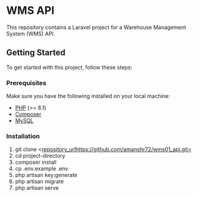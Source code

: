 # WMS API

This repository contains a Laravel project for a Warehouse Management System (WMS) API.

## Getting Started

To get started with this project, follow these steps:

### Prerequisites

Make sure you have the following installed on your local machine:

- [PHP](https://www.php.net/) (>= 8.1)
- [Composer](https://getcomposer.org/)
- [MySQL](https://www.mysql.com/)

### Installation

1. git clone <[repository_url](https://github.com/amanshr72/wms01_api.git)https://github.com/amanshr72/wms01_api.git>
2. cd project-directory
3. composer install
4. cp .env.example .env
5. php artisan key:generate
6. php artisan migrate
7. php artisan serve
